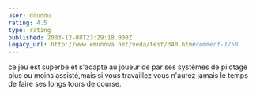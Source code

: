 ```yaml
---
user: doudou
rating: 4.5
type: rating
published: 2003-12-08T23:29:18.000Z
legacy_url: http://www.emunova.net/veda/test/340.htm#comment-1758
---
```

ce jeu est superbe et s'adapte au joueur de par ses systèmes de pilotage plus ou moins assisté,mais si vous travaillez vous n'aurez jamais le temps de faire ses longs tours de course.